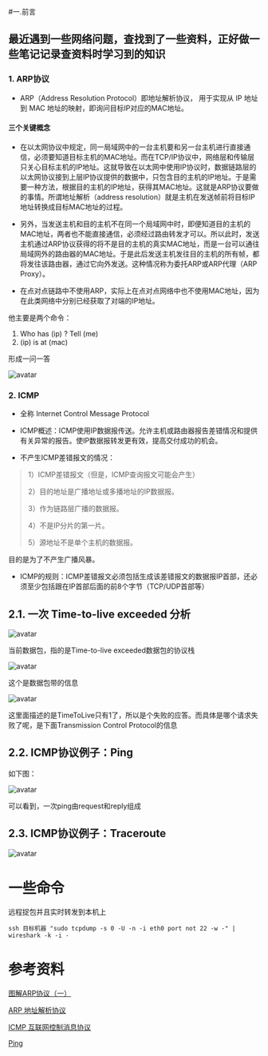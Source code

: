 #一.前言
## 最近遇到一些网络问题，查找到了一些资料，正好做一些笔记记录查资料时学习到的知识


### 1. ARP协议

* ARP（Address Resolution Protocol）即地址解析协议， 用于实现从 IP 地址到 MAC 地址的映射，即询问目标IP对应的MAC地址。

#### 三个关键概念

* 在以太网协议中规定，同一局域网中的一台主机要和另一台主机进行直接通信，必须要知道目标主机的MAC地址。而在TCP/IP协议中，网络层和传输层只关心目标主机的IP地址。这就导致在以太网中使用IP协议时，数据链路层的以太网协议接到上层IP协议提供的数据中，只包含目的主机的IP地址。于是需要一种方法，根据目的主机的IP地址，获得其MAC地址。这就是ARP协议要做的事情。所谓地址解析（address resolution）就是主机在发送帧前将目标IP地址转换成目标MAC地址的过程。

* 另外，当发送主机和目的主机不在同一个局域网中时，即便知道目的主机的MAC地址，两者也不能直接通信，必须经过路由转发才可以。所以此时，发送主机通过ARP协议获得的将不是目的主机的真实MAC地址，而是一台可以通往局域网外的路由器的MAC地址。于是此后发送主机发往目的主机的所有帧，都将发往该路由器，通过它向外发送。这种情况称为委托ARP或ARP代理（ARP Proxy）。

* 在点对点链路中不使用ARP，实际上在点对点网络中也不使用MAC地址，因为在此类网络中分别已经获取了对端的IP地址。


他主要是两个命令：

1. Who has (ip) ? Tell (me)
2. (ip) is at (mac)

形成一问一答


![avatar](https://raw.githubusercontent.com/raytz/raytz.github.io/master/_data/WX20180717-123338.png)

### 2. ICMP
* 全称 Internet Control Message Protocol

* ICMP概述：ICMP使用IP数据报传送。允许主机或路由器报告差错情况和提供有关异常的报告。使IP数据报转发更有效，提高交付成功的机会。 
* 不产生ICMP差错报文的情况： 
> 1）ICMP差错报文（但是，ICMP查询报文可能会产生） 
> 
> 2）目的地址是广播地址或多播地址的IP数据报。 
> 
> 3）作为链路层广播的数据报。 
> 
> 4）不是IP分片的第一片。 
> 
> 5）源地址不是单个主机的数据报。 
> 
目的是为了不产生广播风暴。 
* ICMP的规则：ICMP差错报文必须包括生成该差错报文的数据报IP首部，还必须至少包括跟在IP首部后面的前8个字节（TCP/UDP首部等）


## 2.1. 一次 Time-to-live exceeded 分析


![avatar](https://raw.githubusercontent.com/raytz/raytz.github.io/master/_data/WX20180717-150131.png)

当前数据包，指的是Time-to-live exceeded数据包的协议栈


![avatar](https://raw.githubusercontent.com/raytz/raytz.github.io/master/_data/WX20180717-150559.png)

这个是数据包带的信息

![avatar](https://raw.githubusercontent.com/raytz/raytz.github.io/master/_data/WX20180717-150719.png)

这里面描述的是TimeToLive只有1了，所以是个失败的应答。而具体是哪个请求失败了呢，是下面Transmission Control Protocol的信息

## 2.2. ICMP协议例子：Ping

如下图：


![avatar](https://raw.githubusercontent.com/raytz/raytz.github.io/master/_data/WX20180717-200348@2x.png)

可以看到，一次ping由request和reply组成

## 2.3. ICMP协议例子：Traceroute

![avatar](https://raw.githubusercontent.com/raytz/raytz.github.io/master/_data/WX20180718-141839.png)


# 一些命令
远程捉包并且实时转发到本机上
	
	ssh 目标机器 "sudo tcpdump -s 0 -U -n -i eth0 port not 22 -w -" | wireshark -k -i -

# 参考资料

<a href=https://zhuanlan.zhihu.com/p/28771785>图解ARP协议（一）</a>

<a href=https://zh.wikipedia.org/zh-hans/%E5%9C%B0%E5%9D%80%E8%A7%A3%E6%9E%90%E5%8D%8F%E8%AE%AE>ARP 地址解析协议</a>

<a href=https://zh.wikipedia.org/zh-hans/%E4%BA%92%E8%81%94%E7%BD%91%E6%8E%A7%E5%88%B6%E6%B6%88%E6%81%AF%E5%8D%8F%E8%AE%AE>ICMP 互联网控制消息协议</a>


<a href=https://zh.wikipedia.org/zh-hans/Ping>Ping</a>